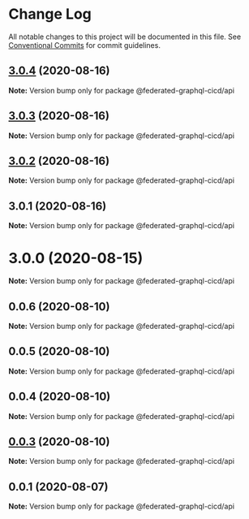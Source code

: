 # Change Log

All notable changes to this project will be documented in this file.
See [Conventional Commits](https://conventionalcommits.org) for commit guidelines.

## [3.0.4](https://github.com/rober-dev/federated-graphql-cicd/compare/v3.0.3...v3.0.4) (2020-08-16)

**Note:** Version bump only for package @federated-graphql-cicd/api





## [3.0.3](https://github.com/rober-dev/federated-graphql-cicd/compare/v3.0.2...v3.0.3) (2020-08-16)

**Note:** Version bump only for package @federated-graphql-cicd/api





## [3.0.2](https://github.com/rober-dev/federated-graphql-cicd/compare/v3.0.1...v3.0.2) (2020-08-16)

**Note:** Version bump only for package @federated-graphql-cicd/api





## 3.0.1 (2020-08-16)

**Note:** Version bump only for package @federated-graphql-cicd/api





# 3.0.0 (2020-08-15)

**Note:** Version bump only for package @federated-graphql-cicd/api





## 0.0.6 (2020-08-10)

**Note:** Version bump only for package @federated-graphql-cicd/api





## 0.0.5 (2020-08-10)

**Note:** Version bump only for package @federated-graphql-cicd/api





## 0.0.4 (2020-08-10)

**Note:** Version bump only for package @federated-graphql-cicd/api





## [0.0.3](https://github.com/rober-dev/federated-graphql-cicd/compare/@federated-graphql-cicd/api@0.0.2...@federated-graphql-cicd/api@0.0.3) (2020-08-10)

**Note:** Version bump only for package @federated-graphql-cicd/api

## 0.0.1 (2020-08-07)

**Note:** Version bump only for package @federated-graphql-cicd/api
